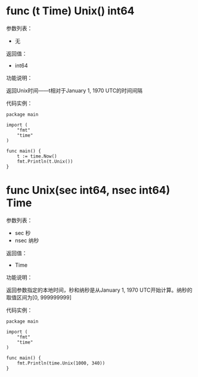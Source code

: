 # func (t Time) Unix() int64

参数列表：

- 无

返回值：

- int64

功能说明：

返回Unix时间——t相对于January 1, 1970 UTC的时间间隔

代码实例：

	package main
	
	import (
		"fmt"
		"time"
	)
	
	func main() {
		t := time.Now()
		fmt.Println(t.Unix())
	}
	
	
	
# func Unix(sec int64, nsec int64) Time

参数列表：

- sec 秒
- nsec 纳秒

返回值：

- Time

功能说明：

返回参数指定的本地时间，秒和纳秒是从January 1, 1970 UTC开始计算。纳秒的取值区间为[0, 999999999]

代码实例：

	package main
	
	import (
	    "fmt"
	    "time"
	)
	
	func main() {
	    fmt.Println(time.Unix(1000, 340))
	}